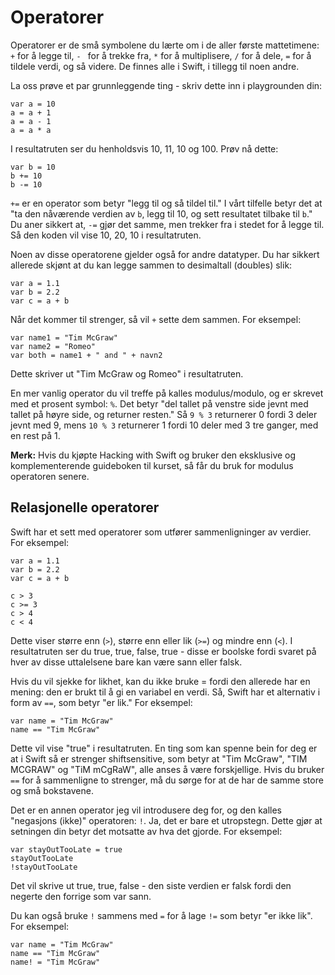 # Operatorer

Operatorer er de små symbolene du lærte om i de aller første mattetimene: `+` for å legge til, `- ` for å trekke fra, `*` for å multiplisere, `/` for å dele, `=` for å tildele verdi, og så videre. De finnes alle i Swift, i tillegg til noen andre.

La oss prøve et par grunnleggende ting - skriv dette inn i playgrounden din:

    var a = 10
    a = a + 1
    a = a - 1
    a = a * a

I resultatruten ser du henholdsvis 10, 11, 10 og 100. Prøv nå dette:

    var b = 10
    b += 10
    b -= 10

`+=` er en operator som betyr "legg til og så tildel til." I vårt tilfelle betyr det at "ta den nåværende verdien av `b`, legg til 10, og sett resultatet tilbake til `b`." Du aner sikkert at, `-=` gjør det samme, men trekker fra i stedet for å legge til. Så den koden vil vise 10, 20, 10 i resultatruten.

Noen av disse operatorene gjelder også for andre datatyper. Du har sikkert allerede skjønt at du kan legge sammen to desimaltall (doubles) slik:

    var a = 1.1
    var b = 2.2
    var c = a + b

Når det kommer til strenger, så vil `+` sette dem sammen. For eksempel:

    var name1 = "Tim McGraw"
    var name2 = "Romeo"
    var both = name1 + " and " + navn2

Dette skriver ut "Tim McGraw og Romeo" i resultatruten.

En mer vanlig operator du vil treffe på kalles modulus/modulo, og er skrevet med et prosent symbol: `%`. Det betyr "del tallet på venstre side jevnt med tallet på høyre side, og returner resten." Så `9 % 3` returnerer 0 fordi 3 deler jevnt med 9, mens `10 % 3` returnerer 1 fordi 10 deler med 3 tre ganger, med en rest på 1.

**Merk:** Hvis du kjøpte Hacking with Swift og bruker den eksklusive og komplementerende guideboken til kurset, så får du bruk for modulus operatoren senere.


## Relasjonelle operatorer

Swift har et sett med operatorer som utfører sammenligninger av verdier. For eksempel:

    var a = 1.1
    var b = 2.2
    var c = a + b

    c > 3
    c >= 3
    c > 4
    c < 4

Dette viser større enn (`>`), større enn eller lik (`>=`) og mindre enn (`<`). I resultatruten ser du true, true, false, true - disse er boolske fordi svaret på hver av disse uttalelsene bare kan være sann eller falsk.

Hvis du vil sjekke for likhet, kan du ikke bruke = fordi den allerede har en mening: den er brukt til å gi en variabel en verdi. Så, Swift har et alternativ i form av `==`, som betyr "er lik." For eksempel:

    var name = "Tim McGraw"
    name == "Tim McGraw"

Dette vil vise "true" i resultatruten. En ting som kan spenne bein for deg er at i Swift så er strenger shiftsensitive, som betyr at "Tim McGraw", "TIM MCGRAW" og "TiM mCgRaW", alle anses å være forskjellige. Hvis du bruker `==` for å sammenligne to strenger, må du sørge for at de har de samme store og små bokstavene.

Det er en annen operator jeg vil introdusere deg for, og den kalles "negasjons (ikke)" operatoren: `!`. Ja, det er bare et utropstegn. Dette gjør at setningen din betyr det motsatte av hva det gjorde. For eksempel:

    var stayOutTooLate = true
    stayOutTooLate
    !stayOutTooLate

Det vil skrive ut true, true, false - den siste verdien er falsk fordi den negerte den forrige som var sann.

Du kan også bruke `!` sammens med `=` for å lage `!=` som betyr "er ikke lik". For eksempel:

    var name = "Tim McGraw"
    name == "Tim McGraw"
    name! = "Tim McGraw"